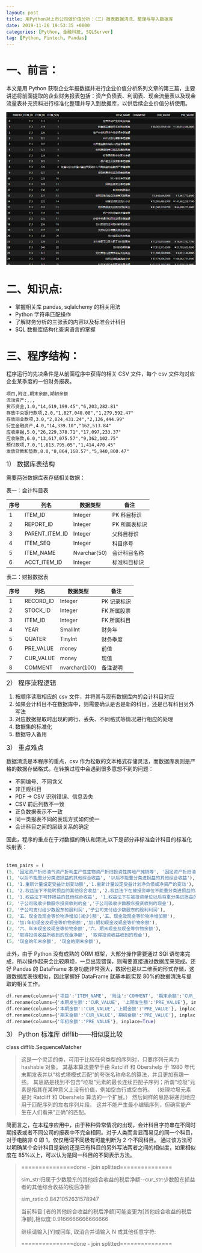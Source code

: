 ```yaml
---
layout: post
title: 用Python对上市公司做价值分析：（三）报表数据清洗、整理与导入数据库
date: 2019-11-26 19:53:35 +0800
categories: [Python, 金融科技, SQLServer]
tag: [Python, Fintech, Pandas]
---
```


# 一、前言：

本文是用 Python 获取企业年报数据并进行企业价值分析系列文章的第三篇，主要讲述将前面提取的企业财务报表包括：资产负债表、利润表、现金流量表以及现金流量表补充资料进行标准化整理并导入到数据库，以供后续企业价值分析使用。

![财务数据清洗整理](/assets/images/dbtbl.png)

# 二、知识点:

- 掌握相关库 pandas, sqlalchemy 的相关用法
- Python 字符串匹配操作
- 了解财务分析的三张表的内容以及标准会计科目
- SQL 数据库结构化查询语言的掌握

<!--more-->

# 三、程序结构：

程序运行的先决条件是从前面程序中获得的相关 CSV 文件，每个 csv 文件均对应企业某季度的一份财务报表。

```csv
项目,附注,期末余额,期初余额
流动资产:,,,
货币资金,1.0,"14,619,199.45","6,203,282.81"
存放中央银行款项,2.0,"1,827,040.08","1,279,592.47"
存放同业款项,3.0,"2,024,431.24","2,126,444.99"
衍生金融资产,4.0,"14,339.10","162,513.84"
应收票据,5.0,"26,229,378.71","17,097,233.37"
应收账款,6.0,"13,617,075.57","9,362,102.75"
预付款项,7.0,"1,813,795.05","1,414,470.45"
发放贷款和垫款,8.0,"8,864,168.57","5,940,800.47"

```

<big>1） 数据库表结构</big>

需要两张数据库表存储相关数据：

表一：会计科目表

| 序号 | 列名           | 数据类型     | 备注          |
| ---- | -------------- | ------------ | ------------- |
| 1    | ITEM_ID        | Integer      | PK 科目标识   |
| 2    | REPORT_ID      | Integer      | PK 所属表标识 |
| 3    | PARENT_ITEM_ID | Integer      | 父科目标识    |
| 4    | ITEM_SEQ       | Integer      | 科目序号      |
| 5    | ITEM_NAME      | Nvarchar(50) | 会计科目名称  |
| 6    | ACCT_ITEM_ID   | Integer      | 标准科目标识  |

表二：财报数据表

| 序号 | 列名      | 数据类型      | 备注        |
| ---- | --------- | ------------- | ----------- |
| 1    | RECORD_ID | Integer       | PK 记录标识 |
| 2    | STOCK_ID  | Integer       | FK 所属股票 |
| 3    | ITEM_ID   | Integer       | FK 所属科目 |
| 4    | YEAR      | SmallInt      | 财务年      |
| 5    | QUATER    | TinyInt       | 财务季度    |
| 6    | PRE_VALUE | money         | 前值        |
| 7    | CUR_VALUE | money         | 现值        |
| 8    | COMMENT   | nvarchar(100) | 备注说明    |

<big>2） 程序流程逻辑</big>

1. 按顺序读取相应的 csv 文件，并将其与现有数据库内的会计科目对应
2. 如果会计科目不在数据库中，则需要确认是否是新的科目，还是已有科目另外写法
3. 对应数据提取时出现的跨行、丢失、不同格式等情况进行相应的处理
4. 数据集的标准化
5. 数据导入备用

<big>3） 重点难点</big>

数据清洗是本程序的重点，csv 作为松散的文本格式存储灵活，而数据库表则是严格的数据存储格式。在转换过程中会遇到很多意想不到的问题：

- 不同编号、不同含义
- 非正规科目
- PDF -> CSV 识别错误、信息丢失
- CSV 前后列数不一致
- 正负数据表示不一致
- 同一类报表不同的表现方式如何统一
- 会计科目之间的层级关系的确定

因此，程序的重点在于对数据的确认和清洗,以下是部分非标准会计科目的标准化映射表：

```python

item_pairs = (
(5, '固定资产折旧油气资产折耗生产性生物资产折旧投资性房地产摊销等', '固定资产折旧油气资产折耗生产性生物资产折旧'),
(1, '以后不能重分分类进损益的其他综合收益', '以后不能重分类进损益的其他综合收益'),
(1, '1.重新计量设定受益计划变动额','1.重新计量设定受益计划净负债或净资产的变动'),
(1, '2.权益法下不能转损益的其他综合收益','2.权益法下在被投资单位不能重分类进损益的其他综合收益中享有的份额'),
(1, '1.权益法下可转损益的其他综合收益', '1.权益法下在被投资单位以后将重分类进损益的其他综合收益中享有的份额'),
(2, '子公司吸收少数股东投资收到的金','子公司吸收少数股东投资收到的现金'),
(2, '子公司支付给少数股东的股利润','子公司支付给少数股东的股利利润'),
(2, '五、现金及现金等价物净增加(减少)额','五、现金及现金等价物净增加额'),
(2, '加:年初现金及现金等价物余额','加:期初现金及现金等价物余额'),
(2, '六、年末现金及现金等价物余额','六、期末现金及现金等价物余额'),
(2, '取得投资收益所收到的现金净额', '取得投资收益收到的现金'),
(5, '现金的年末余额', '现金的期末余额'),

```

此外，由于 Python 没有成熟的 ORM 框架，大部分操作需要通过 SQl 语句来完成，所以操作起来会比较麻烦，一旦出现错误，则需要直接通过数据库来完成。还好 Pandas 的 DataFrame 本身功能非常强大，数据也是以二维表的形式存储，这跟数据库表很相似，因此掌握好 DataFrame 就基本能实现 80%的数据清洗与提取的相关工作。

```python
df.rename(columns={'项目':'ITEM_NAME', '附注':'COMMENT', '期末余额':'CUR_VALUE','期初余额':'PRE_VALUE'}, inplace=True) #资产负债表
df.rename(columns={'本期发生额':'CUR_VALUE', '上期发生额':'PRE_VALUE'}, inplace=True) #利润表
df.rename(columns={'本期金额':'CUR_VALUE','上期金额':'PRE_VALUE'}, inplace=True) #利润表\现金流量表
df.rename(columns={'期末金额':'CUR_VALUE','期初金额':'PRE_VALUE'}, inplace=True) #利润表\现金流量表-600498
df.rename(columns={'年初余额':'PRE_VALUE'}, inplace=True)

```

<big>3） Python 标准库 difflib——相似度比较</big>

class difflib.SequenceMatcher

> 这是一个灵活的类，可用于比较任何类型的序列对，只要序列元素为 hashable 对象。 其基本算法要早于由 Ratcliff 和 Obershelp 于 1980 年代末期发表并以“格式塔模式匹配”的夸张名称命名的算法，并且更加有趣一些。 其思路是找到不包含“垃圾”元素的最长连续匹配子序列；所谓“垃圾”元素是指其在某种意义上没有价值，例如空白行或空白符。 （处理垃圾元素是对 Ratcliff 和 Obershelp 算法的一个扩展。） 然后同样的思路将递归地应用于匹配序列的左右序列片段。 这并不能产生最小编辑序列，但确实能产生在人们看来“正确”的匹配。

简而言之，在本程序应用中，由于种种异常情况的出现，会计科目字符串在不同时期报表或者不同公司的报表中不完全相同。对于人类而言显而易见的同一个科目，对于电脑非 0 即 1，仅仅用词不同极有可能判断为 2 个不同科目。
通过该方法可以明确某个会计科目是新的还是已有科目的另外写法两者之间的相似度，如果相似度在 85%以上，可以认为是同一科目的不同表示方法。

> ===============done - join splitted===============
>
> sim_str:归属于少数股东的其他综合收益的税后净额--cur_str:少数股东损益者的其他综合收益的税后净额
>
> sim_ratio:0.8421052631578947
>
> 当前科目:[者的其他综合收益的税后净额]可能变更为[其他综合收益的税后净额],相似度:0.9166666666666666
>
> 继续请输入[Y]或回车, 取消合并请输入 N 或其他任意字符:
>
> ===============done - join splitted===============
